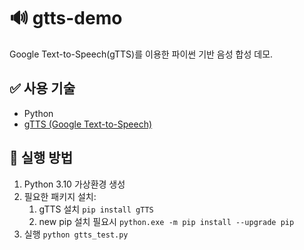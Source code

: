 # 🔊 gtts-demo
Google Text-to-Speech(gTTS)를 이용한 파이썬 기반 음성 합성 데모.

## ✅ 사용 기술
- Python
- [gTTS (Google Text-to-Speech)](https://pypi.org/project/gTTS/)

## 🚀 실행 방법
1. Python 3.10 가상환경 생성
2. 필요한 패키지 설치:
    1) gTTS 설치
    `pip install gTTS`
    2) new pip 설치 필요시
    `python.exe -m pip install --upgrade pip`
3. 실행
    `python gtts_test.py`
